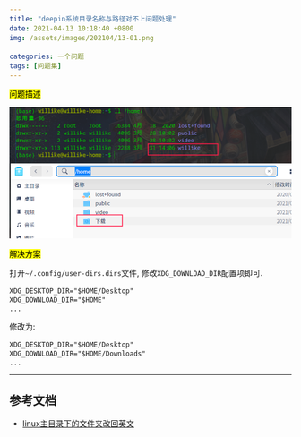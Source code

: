```yaml
---
title: "deepin系统目录名称与路径对不上问题处理"
date: 2021-04-13 10:18:40 +0800
img: /assets/images/202104/13-01.png

categories: 一个问题
tags: [问题集]
---
```


<mark>问题描述</mark>

![目录异常](/assets/images/202104/13-01.png)

<mark>解决方案</mark>

打开`~/.config/user-dirs.dirs`文件, 修改`XDG_DOWNLOAD_DIR`配置项即可.

```
XDG_DESKTOP_DIR="$HOME/Desktop"
XDG_DOWNLOAD_DIR="$HOME"
...
```

修改为:
```
XDG_DESKTOP_DIR="$HOME/Desktop"
XDG_DOWNLOAD_DIR="$HOME/Downloads"
...
```

---
## 参考文档
- [linux主目录下的文件夹改回英文](https://blog.csdn.net/dnvtmf/article/details/41804497)
